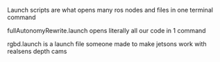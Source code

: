 Launch scripts are what opens many ros nodes and files in one terminal command

fullAutonomyRewrite.launch opens literally all our code in 1 command

rgbd.launch is a launch file someone made to make jetsons work with realsens depth cams